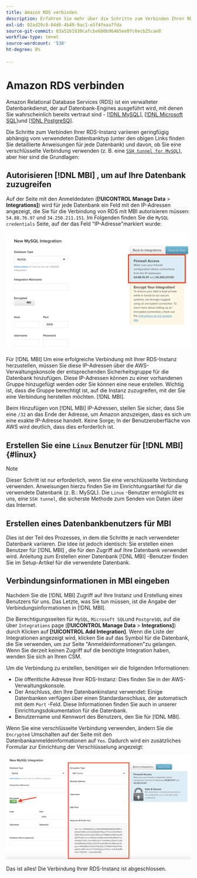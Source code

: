 ```yaml
---
title: Amazon RDS verbinden
description: Erfahren Sie mehr über die Schritte zum Verbinden Ihrer RDS-Instanz.
exl-id: 02ad29c8-84d6-4b49-9ac1-e5f4feaa7fda
source-git-commit: 03a5161930cafcbe600b96465ee0fc0ecb25cae8
workflow-type: tm+mt
source-wordcount: '538'
ht-degree: 0%

---
```


# Amazon RDS verbinden

Amazon Relational Database Services (RDS) ist ein verwalteter Datenbankdienst, der auf Datenbank-Engines ausgeführt wird, mit denen Sie wahrscheinlich bereits vertraut sind - [[!DNL MySQL]](../integrations/mysql-via-a-direct-connection.md), [[!DNL Microsoft SQL]](../integrations/microsoft-sql-server.md)und [[!DNL PostgreSQ]](../integrations/postgresql.md).

Die Schritte zum Verbinden Ihrer RDS-Instanz variieren geringfügig abhängig vom verwendeten Datenbanktyp (unter den obigen Links finden Sie detaillierte Anweisungen für jede Datenbank) und davon, ob Sie eine verschlüsselte Verbindung verwenden (z. B. eine [`SSH tunnel for MySQL`](../integrations/mysql-via-ssh-tunnel.md)), aber hier sind die Grundlagen:

## Autorisieren [!DNL MBI] , um auf Ihre Datenbank zuzugreifen

Auf der Seite mit den Anmeldedaten (**[!UICONTROL Manage Data** > **Integrations]**) wird für jede Datenbank ein Feld mit den IP-Adressen angezeigt, die Sie für die Verbindung von RDS mit MBI autorisieren müssen: `54.88.76.97` und `34.250.211.151`. Im Folgenden finden Sie die `MySQL credentials` Seite, auf der das Feld &quot;IP-Adresse&quot;markiert wurde:

![](../../../assets/RDS_IP.png)

Für [!DNL MBI] Um eine erfolgreiche Verbindung mit Ihrer RDS-Instanz herzustellen, müssen Sie diese IP-Adressen über die AWS-Verwaltungskonsole der entsprechenden Sicherheitsgruppe für die Datenbank hinzufügen. Diese IP-Adressen können zu einer vorhandenen Gruppe hinzugefügt werden oder Sie können eine neue erstellen. Wichtig ist, dass die Gruppe berechtigt ist, auf die Instanz zuzugreifen, mit der Sie eine Verbindung herstellen möchten. [!DNL MBI].

Beim Hinzufügen von [!DNL MBI] IP-Adressen, stellen Sie sicher, dass Sie eine `/32` an das Ende der Adresse, um Amazon anzuzeigen, dass es sich um eine exakte IP-Adresse handelt. Keine Sorge; In der Benutzeroberfläche von AWS wird deutlich, dass dies erforderlich ist.

## Erstellen Sie eine `Linux` Benutzer für [!DNL MBI] {#linux}

>[!NOTE]
>
>Dieser Schritt ist nur erforderlich, wenn Sie eine verschlüsselte Verbindung verwenden. Anweisungen hierzu finden Sie im Einrichtungsartikel für die verwendete Datenbank (z. B.: MySQL). Die `Linux` -Benutzer ermöglicht es uns, eine `SSH tunnel`, die sicherste Methode zum Senden von Daten über das Internet.

## Erstellen eines Datenbankbenutzers für MBI

Dies ist der Teil des Prozesses, in dem die Schritte je nach verwendeter Datenbank variieren. Die Idee ist jedoch identisch: Sie erstellen einen Benutzer für [!DNL MBI] , die für den Zugriff auf Ihre Datenbank verwendet wird. Anleitung zum Erstellen einer Datenbank [!DNL MBI] -Benutzer finden Sie im Setup-Artikel für die verwendete Datenbank.

## Verbindungsinformationen in MBI eingeben

Nachdem Sie die [!DNL MBI] Zugriff auf Ihre Instanz und Erstellung eines Benutzers für uns. Das Letzte, was Sie tun müssen, ist die Angabe der Verbindungsinformationen in [!DNL MBI].

Die Berechtigungsseiten für `MySQL`, `Microsoft SQL`und `PostgreSQL` auf die über `Integrations` page (**[!UICONTROL Manage Data** > **Integrations]**) durch Klicken auf **[!UICONTROL Add Integration]**. Wenn die Liste der Integrationen angezeigt wird, klicken Sie auf das Symbol für die Datenbank, die Sie verwenden, um zur Seite &quot;Anmeldeinformationen&quot;zu gelangen. Wenn Sie derzeit keinen Zugriff auf die benötigte Integration haben, wenden Sie sich an Ihren CSM.

Um die Verbindung zu erstellen, benötigen wir die folgenden Informationen:

* Die öffentliche Adresse Ihrer RDS-Instanz: Dies finden Sie in der AWS-Verwaltungskonsole.
* Der Anschluss, den Ihre Datenbankinstanz verwendet: Einige Datenbanken verfügen über einen Standardanschluss, der automatisch mit dem `Port` -Feld. Diese Informationen finden Sie auch in unserer Einrichtungsdokumentation für die Datenbank.
* Benutzername und Kennwort des Benutzers, den Sie für [!DNL MBI].

Wenn Sie eine verschlüsselte Verbindung verwenden, ändern Sie die `Encrypted` Umschalten auf der Seite mit den Datenbankanmeldeinformationen auf `Yes`. Dadurch wird ein zusätzliches Formular zur Einrichtung der Verschlüsselung angezeigt:

![](../../../assets/sql-integration-encrypted-yes.png)

Das ist alles! Die Verbindung Ihrer RDS-Instanz ist abgeschlossen.
